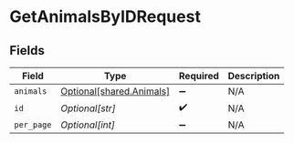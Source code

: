 # GetAnimalsByIDRequest


## Fields

| Field                                                          | Type                                                           | Required                                                       | Description                                                    |
| -------------------------------------------------------------- | -------------------------------------------------------------- | -------------------------------------------------------------- | -------------------------------------------------------------- |
| `animals`                                                      | [Optional[shared.Animals]](undefined/models/shared/animals.md) | :heavy_minus_sign:                                             | N/A                                                            |
| `id`                                                           | *Optional[str]*                                                | :heavy_check_mark:                                             | N/A                                                            |
| `per_page`                                                     | *Optional[int]*                                                | :heavy_minus_sign:                                             | N/A                                                            |